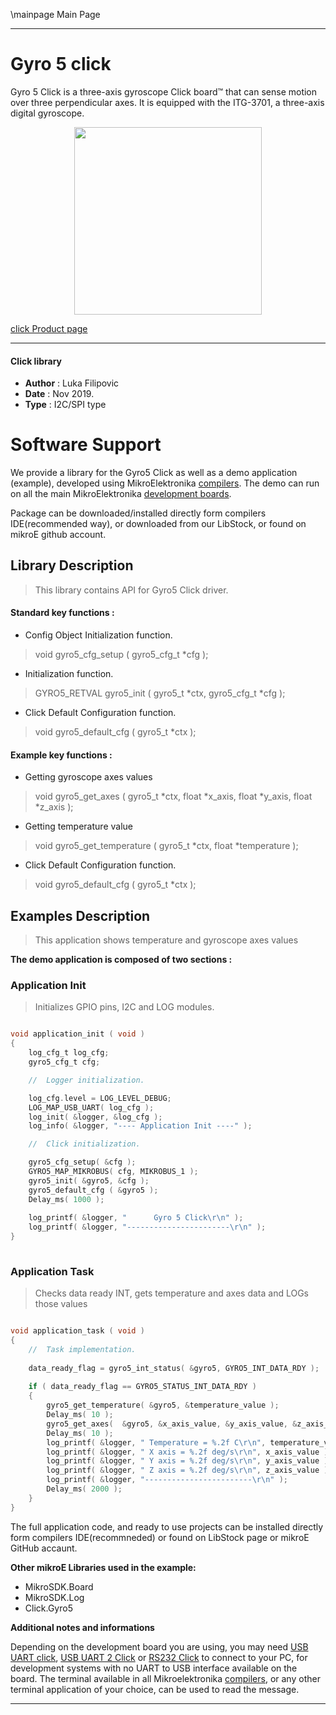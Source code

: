 \mainpage Main Page
 
 

---
# Gyro 5 click

Gyro 5 Click is a three-axis gyroscope Click board™ that can sense motion over three perpendicular axes. It is equipped with the ITG-3701, a three-axis digital gyroscope. 

<p align="center">
  <img src="https://download.mikroe.com/images/click_for_ide/gyro5_click.png" height=300px>
</p>

[click Product page](<https://www.mikroe.com/gyro-5-click>)

---


#### Click library 

- **Author**        : Luka Filipovic
- **Date**          : Nov 2019.
- **Type**          : I2C/SPI type


# Software Support

We provide a library for the Gyro5 Click 
as well as a demo application (example), developed using MikroElektronika 
[compilers](https://shop.mikroe.com/compilers). 
The demo can run on all the main MikroElektronika [development boards](https://shop.mikroe.com/development-boards).

Package can be downloaded/installed directly form compilers IDE(recommended way), or downloaded from our LibStock, or found on mikroE github account. 

## Library Description

> This library contains API for Gyro5 Click driver.

#### Standard key functions :

- Config Object Initialization function.
> void gyro5_cfg_setup ( gyro5_cfg_t *cfg ); 
 
- Initialization function.
> GYRO5_RETVAL gyro5_init ( gyro5_t *ctx, gyro5_cfg_t *cfg );

- Click Default Configuration function.
> void gyro5_default_cfg ( gyro5_t *ctx );


#### Example key functions :

- Getting gyroscope axes values
> void gyro5_get_axes ( gyro5_t *ctx, float *x_axis, float *y_axis, float *z_axis );
 
- Getting temperature value
> void gyro5_get_temperature ( gyro5_t *ctx, float *temperature );

- Click Default Configuration function.
> void gyro5_default_cfg ( gyro5_t *ctx );

## Examples Description

> This application shows temperature and gyroscope axes values

**The demo application is composed of two sections :**

### Application Init 

> Initializes GPIO pins, I2C and LOG modules.

```c

void application_init ( void )
{
    log_cfg_t log_cfg;
    gyro5_cfg_t cfg;

    //  Logger initialization.

    log_cfg.level = LOG_LEVEL_DEBUG;
    LOG_MAP_USB_UART( log_cfg );
    log_init( &logger, &log_cfg );
    log_info( &logger, "---- Application Init ----" );

    //  Click initialization.

    gyro5_cfg_setup( &cfg );
    GYRO5_MAP_MIKROBUS( cfg, MIKROBUS_1 );
    gyro5_init( &gyro5, &cfg );
    gyro5_default_cfg ( &gyro5 );
    Delay_ms( 1000 );
    
    log_printf( &logger, "      Gyro 5 Click\r\n" );
    log_printf( &logger, "-----------------------\r\n" );
}
  
```

### Application Task

> Checks data ready INT, gets temperature and axes data and LOGs those values

```c

void application_task ( void )
{
    //  Task implementation.
    
    data_ready_flag = gyro5_int_status( &gyro5, GYRO5_INT_DATA_RDY );
    
    if ( data_ready_flag == GYRO5_STATUS_INT_DATA_RDY )
    {
        gyro5_get_temperature( &gyro5, &temperature_value );
        Delay_ms( 10 );
        gyro5_get_axes(  &gyro5, &x_axis_value, &y_axis_value, &z_axis_value );
        Delay_ms( 10 );
        log_printf( &logger, " Temperature = %.2f C\r\n", temperature_value );
        log_printf( &logger, " X axis = %.2f deg/s\r\n", x_axis_value );
        log_printf( &logger, " Y axis = %.2f deg/s\r\n", y_axis_value );
        log_printf( &logger, " Z axis = %.2f deg/s\r\n", z_axis_value );
        log_printf( &logger, "------------------------\r\n" );
        Delay_ms( 2000 );
    }
}  

``` 

The full application code, and ready to use projects can be  installed directly form compilers IDE(recommneded) or found on LibStock page or mikroE GitHub accaunt.

**Other mikroE Libraries used in the example:** 

- MikroSDK.Board
- MikroSDK.Log
- Click.Gyro5

**Additional notes and informations**

Depending on the development board you are using, you may need 
[USB UART click](https://shop.mikroe.com/usb-uart-click), 
[USB UART 2 Click](https://shop.mikroe.com/usb-uart-2-click) or 
[RS232 Click](https://shop.mikroe.com/rs232-click) to connect to your PC, for 
development systems with no UART to USB interface available on the board. The 
terminal available in all Mikroelektronika 
[compilers](https://shop.mikroe.com/compilers), or any other terminal application 
of your choice, can be used to read the message.



---
